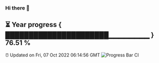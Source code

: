 ### Hi there 👋
⏳ Year progress { ██████████████████████▁▁▁▁▁▁▁▁ } 76.51 %
---
⏰ Updated on Fri, 07 Oct 2022 06:14:56 GMT
![Progress Bar CI](https://github.com/Moyi321/Moyi321/workflows/Progress%20Bar%20CI/badge.svg)
